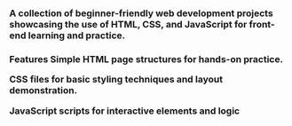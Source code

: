 <h3> A collection of beginner-friendly web development projects showcasing the use of HTML, CSS, and JavaScript for front-end learning and practice.</h3>

<h3> Features
Simple HTML page structures for hands-on practice.

CSS files for basic styling techniques and layout demonstration.

JavaScript scripts for interactive elements and logic</h3>
